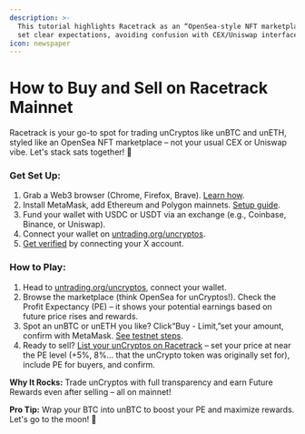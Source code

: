 ```yaml
---
description: >-
  This tutorial highlights Racetrack as an “OpenSea-style NFT marketplace” to
  set clear expectations, avoiding confusion with CEX/Uniswap interfaces.
icon: newspaper
---
```


# How to Buy and Sell on Racetrack Mainnet

Racetrack is your go-to spot for trading unCryptos like unBTC and unETH, styled like an OpenSea NFT marketplace – not your usual CEX or Uniswap vibe. Let's stack sats together! 🚀

### Get Set Up:

1. Grab a Web3 browser (Chrome, Firefox, Brave). [Learn how](https://www.youtube.com/watch?v=2QR11oDukn4).&#x20;
2. Install MetaMask, add Ethereum and Polygon mainnets. [Setup guide](https://www.youtube.com/watch?v=9o5g5lziq0c).&#x20;
3. Fund your wallet with USDC or USDT via an exchange (e.g., Coinbase, Binance, or Uniswap).&#x20;
4. Connect your wallet on [untrading.org/uncryptos](http://untrading.org/uncryptos).
5. [Get verified](https://docs.untrading.org/tutorials/registering-and-being-verified-on-untrading.org) by connecting your X account.

### How to Play:

1. Head to [untrading.org/uncryptos](https://untrading.org/uncryptos), connect your wallet.&#x20;
2. Browse the marketplace (think OpenSea for unCryptos!). Check the Profit Expectancy (PE) – it shows your potential earnings based on future price rises and rewards.&#x20;
3. Spot an unBTC or unETH you like? Click“Buy - Limit,”set your amount, confirm with MetaMask. [See testnet steps](https://docs.untrading.org/tutorials/how-to-buy-and-sell-uncryptos-on-untrading.org-testnet).&#x20;
4. Ready to sell? [List your unCryptos on Racetrack](https://docs.untrading.org/tutorials/how-to-buy-and-sell-uncryptos-on-untrading.org-testnet#step-4-list-sell-and-make-changes-to-unbtc-uneth-unsol-unlink-ununi-and-un-offerings) – set your price at near the PE level (+5%, 8%... that the unCrypto token was originally set for), include PE for buyers, and confirm.&#x20;

**Why It Rocks:** Trade unCryptos with full transparency and earn Future Rewards even after selling – all on mainnet!

**Pro Tip:** Wrap your BTC into unBTC to boost your PE and maximize rewards. Let's go to the moon! 🌙
